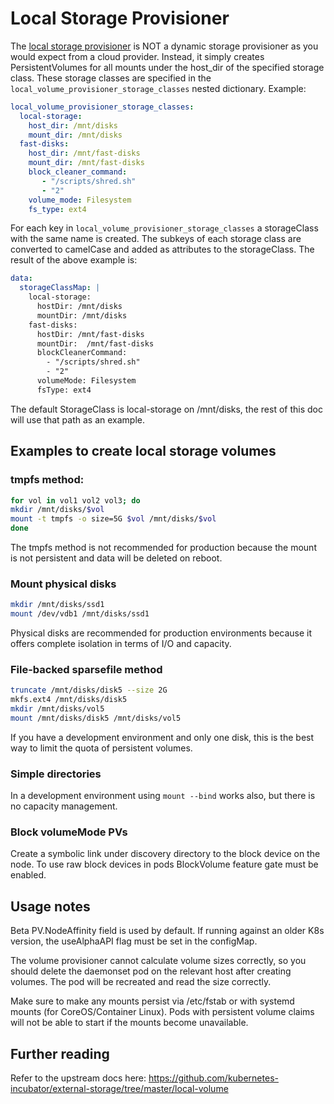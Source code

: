 Local Storage Provisioner
=========================

The [local storage provisioner](https://github.com/kubernetes-incubator/external-storage/tree/master/local-volume)
is NOT a dynamic storage provisioner as you would
expect from a cloud provider. Instead, it simply creates PersistentVolumes for
all mounts under the host_dir of the specified storage class.
These storage classes are specified in the `local_volume_provisioner_storage_classes` nested dictionary.
Example:

```yaml
local_volume_provisioner_storage_classes:
  local-storage:
    host_dir: /mnt/disks
    mount_dir: /mnt/disks
  fast-disks:
    host_dir: /mnt/fast-disks
    mount_dir: /mnt/fast-disks
    block_cleaner_command:
       - "/scripts/shred.sh"
       - "2"
    volume_mode: Filesystem
    fs_type: ext4
```

For each key in `local_volume_provisioner_storage_classes` a storageClass with the
same name is created. The subkeys of each storage class are converted to camelCase and added
as attributes to the storageClass.
The result of the above example is:

```yaml
data:
  storageClassMap: |
    local-storage:
      hostDir: /mnt/disks
      mountDir: /mnt/disks
    fast-disks:
      hostDir: /mnt/fast-disks
      mountDir:  /mnt/fast-disks
      blockCleanerCommand:
        - "/scripts/shred.sh"
        - "2"
      volumeMode: Filesystem
      fsType: ext4
```

The default StorageClass is local-storage on /mnt/disks,
the rest of this doc will use that path as an example.

Examples to create local storage volumes
----------------------------------------

### tmpfs method:

``` bash
for vol in vol1 vol2 vol3; do
mkdir /mnt/disks/$vol
mount -t tmpfs -o size=5G $vol /mnt/disks/$vol
done
```

The tmpfs method is not recommended for production because the mount is not
persistent and data will be deleted on reboot.

### Mount physical disks

``` bash
mkdir /mnt/disks/ssd1
mount /dev/vdb1 /mnt/disks/ssd1
```

Physical disks are recommended for production environments because it offers
complete isolation in terms of I/O and capacity.

### File-backed sparsefile method

``` bash
truncate /mnt/disks/disk5 --size 2G
mkfs.ext4 /mnt/disks/disk5
mkdir /mnt/disks/vol5
mount /mnt/disks/disk5 /mnt/disks/vol5
```

If you have a development environment and only one disk, this is the best way
to limit the quota of persistent volumes.

### Simple directories

In a development environment using `mount --bind` works also, but there is no capacity
management.

### Block volumeMode PVs

Create a symbolic link under discovery directory to the block device on the node. To use
raw block devices in pods BlockVolume feature gate must be enabled.

Usage notes
-----------

Beta PV.NodeAffinity field is used by default. If running against an older K8s
version, the useAlphaAPI flag must be set in the configMap.

The volume provisioner cannot calculate volume sizes correctly, so you should
delete the daemonset pod on the relevant host after creating volumes. The pod
will be recreated and read the size correctly.

Make sure to make any mounts persist via /etc/fstab or with systemd mounts (for
CoreOS/Container Linux). Pods with persistent volume claims will not be
able to start if the mounts become unavailable.

Further reading
---------------

Refer to the upstream docs here: <https://github.com/kubernetes-incubator/external-storage/tree/master/local-volume>
